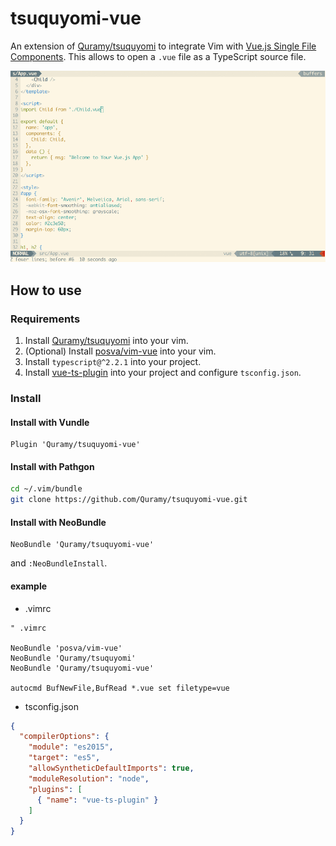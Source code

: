 # tsuquyomi-vue

An extension of [Quramy/tsuquyomi](https://github.com/Quramy/tsuquyomi) to integrate Vim with [Vue.js Single File Components](https://vuejs.org/v2/guide/single-file-components.html).
This allows to open a `.vue` file as a TypeScript source file.

![capture](capture.gif)

## How to use
### Requirements

1. Install [Quramy/tsuquyomi](https://github.com/Quramy/tsuquyomi#how-to-install) into your vim.
1. (Optional) Install [posva/vim-vue](https://github.com/posva/vim-vue) into your vim.
1. Install `typescript@^2.2.1` into your project.
1. Install [vue-ts-plugin](https://github.com/sandersn/vue-ts-plugin) into your project and configure `tsconfig.json`.

### Install

#### Install with Vundle

```vim
Plugin 'Quramy/tsuquyomi-vue'
```

#### Install with Pathgon

```sh
cd ~/.vim/bundle
git clone https://github.com/Quramy/tsuquyomi-vue.git
```

#### Install with NeoBundle

```vim
NeoBundle 'Quramy/tsuquyomi-vue'
```

and `:NeoBundleInstall`.


#### example

- .vimrc

```vim
" .vimrc

NeoBundle 'posva/vim-vue'
NeoBundle 'Quramy/tsuquyomi'
NeoBundle 'Quramy/tsuquyomi-vue'

autocmd BufNewFile,BufRead *.vue set filetype=vue
```

- tsconfig.json

```json
{
  "compilerOptions": {
    "module": "es2015",
    "target": "es5",
    "allowSyntheticDefaultImports": true,
    "moduleResolution": "node",
    "plugins": [
      { "name": "vue-ts-plugin" }
    ]
  }
}
```
